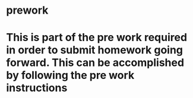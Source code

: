 # prework
# This is part of the pre work required in order to submit homework going forward. This can be accomplished by following the pre work instructions
